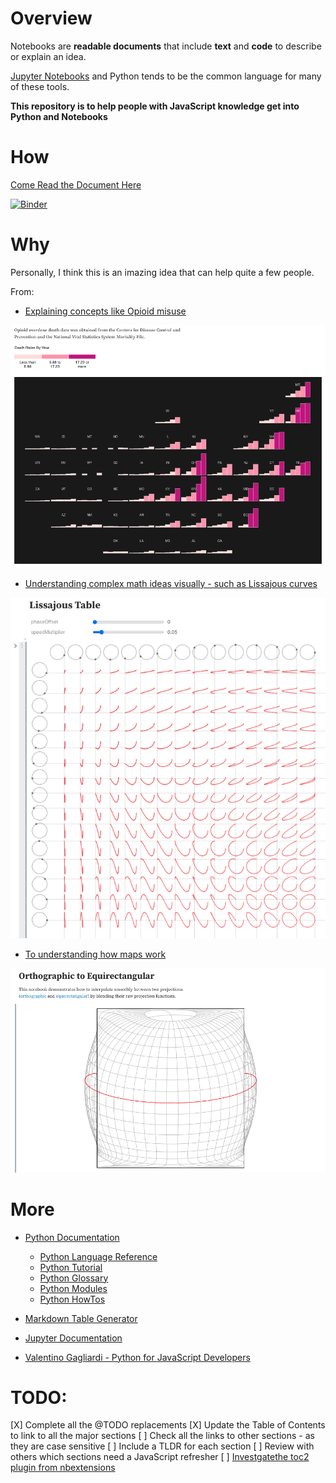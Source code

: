 # Overview

Notebooks are **readable documents** that include **text** and **code** to describe or explain an idea.

[Jupyter Notebooks]() and Python tends to be the common language for many of these tools.

**This repository is to help people with JavaScript knowledge get into Python and Notebooks**

# How

[Come Read the Document Here](https://mybinder.org/v2/gh/paulroth3d/python-for-js-developers/HEAD?filepath=p4js.ipynb)

[![Binder](https://mybinder.org/badge_logo.svg)](https://mybinder.org/v2/gh/paulroth3d/python-for-js-developers/HEAD?filepath=p4js.ipynb)

# Why

Personally, I think this is an imazing idea that can help quite a few people.

From:

* [Explaining concepts like Opioid misuse]()

![Screenshot of Opiod Death](img/notebook_opiod.png)

* [Understanding complex math ideas visually - such as Lissajous curves](https://observablehq.com/@sethpipho/lissajous-table)

![Screenshot of Lissajous curves](img/notebook_lissajous.png)

* [To understanding how maps work](https://observablehq.com/@d3/orthographic-to-equirectangular)

![Screenshot of Orthographic to Equirectangular](img/notebook_ortho.png)

# More

* [Python Documentation](https://docs.python.org/3/)
    * [Python Language Reference](https://docs.python.org/3/reference/index.html)
    * [Python Tutorial](https://docs.python.org/3/tutorial/index.html)
    * [Python Glossary](https://docs.python.org/3/glossary.html)
    * [Python Modules](https://docs.python.org/3/installing/index.html)
    * [Python HowTos](https://docs.python.org/3/howto/index.html)

* [Markdown Table Generator](https://www.tablesgenerator.com/markdown_tables)

* [Jupyter Documentation](https://jupyter.readthedocs.io/en/latest/)

* [Valentino Gagliardi - Python for JavaScript Developers](https://www.valentinog.com/blog/python-for-js/)


# TODO:

[X] Complete all the @TODO replacements
[X] Update the Table of Contents to link to all the major sections
[ ] Check all the links to other sections - as they are case sensitive
[ ] Include a TLDR for each section
[ ] Review with others which sections need a JavaScript refresher
[ ] [Investgatethe toc2 plugin from nbextensions](https://jupyter-contrib-nbextensions.readthedocs.io/en/latest/nbextensions/toc2/README.html)

